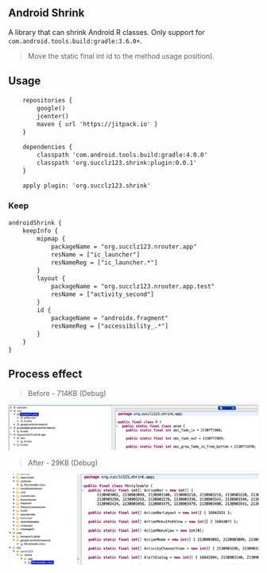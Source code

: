 ## Android Shrink

A library that can shrink Android R classes. Only support for `com.android.tools.build:gradle:3.6.0+`.

> Move the static final int id to the method usage position). 

## Usage

~~~
    repositories {
        google()
        jcenter()
        maven { url 'https://jitpack.io' }
    }
~~~

~~~
    dependencies {
        classpath 'com.android.tools.build:gradle:4.0.0'
        classpath 'org.succlz123.shrink:plugin:0.0.1'
    }
~~~

~~~
    apply plugin: 'org.succlz123.shrink'
~~~

### Keep

~~~
androidShrink {
    keepInfo {
        mipmap {
            packageName = "org.succlz123.nrouter.app"
            resName = ["ic_launcher"]
            resNameReg = ["ic_launcher.*"]
        }
        layout {
            packageName = "org.succlz123.nrouter.app.test"
            resName = ["activity_second"]
        }
        id {
            packageName = "androidx.fragment"
            resNameReg = ["accessibility_.*"]
        }
    }
}
~~~

## Process effect

> Before - 714KB (Debug)

![1](screenshot/1.jpg)

> After - 29KB (Debug)

![2](screenshot/2.jpg)

